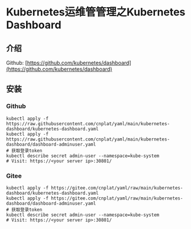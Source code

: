 # Kubernetes运维管管理之Kubernetes Dashboard

## 介绍

Github: [https://github.com/kubernetes/dashboard](https://github.com/kubernetes/dashboard)

## 安装

### Github

```shell
kubectl apply -f https://raw.githubusercontent.com/cnplat/yaml/main/kubernetes-dashboard/kubernetes-dashboard.yaml
kubectl apply -f https://raw.githubusercontent.com/cnplat/yaml/main/kubernetes-dashboard/dashboard-adminuser.yaml
# 获取登录token
kubectl describe secret admin-user --namespace=kube-system
# Visit: https://<your server ip>:30801/
```

### Gitee

```shell
kubectl apply -f https://gitee.com/cnplat/yaml/raw/main/kubernetes-dashboard/kubernetes-dashboard.yaml
kubectl apply -f https://gitee.com/cnplat/yaml/raw/main/kubernetes-dashboard/dashboard-adminuser.yaml
# 获取登录token
kubectl describe secret admin-user --namespace=kube-system
# Visit: https://<your server ip>:30801/
```
